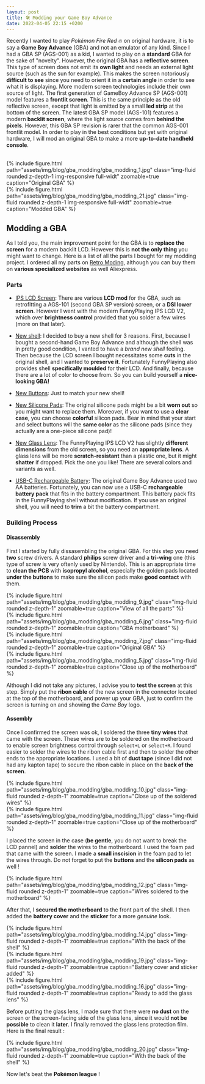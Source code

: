 ```yaml
---
layout: post
title: 🛠️ Modding your Game Boy Advance
date: 2022-04-05 22:15 +0200
---
```


Recently I wanted to play _Pokémon Fire Red_ 🔥 on original hardware, it is to say a **Game Boy Advance** (GBA) and not an emulator of any kind. Since I had a GBA SP (AGS-001) as a kid, I wanted to play on a **standard** GBA for the sake of "novelty". However, the original GBA has a **reflective screen**. This type of screen does not emit its **own light** and needs an external light source (such as the sun for example). This makes the screen notoriously **difficult to see** since you need to orient it in a **certain angle** in order to see what it is displaying. More modern screen technologies include their own source of light. The first generation of GameBoy Advance SP (AGS-001) model features a **frontlit screen**. This is the same principle as the old reflective screen, except that light is emitted by a small **led strip** at the bottom of the screen. The latest GBA SP model (AGS-101) features a modern **backlit screen**, where the light source comes from **behind the pixels**. However, this GBA SP revision is rarer that the common AGS-001 frontlit model. In order to play in the best conditions but yet with original hardware, I will mod an original GBA to make a more **up-to-date handheld console**.

<br/>

<div class="row justify-content-sm-center">
    <div class="col-sm-5 mt-3 mt-md-0">
    {% include figure.html path="assets/img/blog/gba_modding/gba_modding_1.jpg" class="img-fluid rounded z-depth-1 img-responsive full-widt" zoomable=true caption="Original GBA" %}
    </div>
    <div class="col-sm-5 mt-3 mt-md-0">
    {% include figure.html path="assets/img/blog/gba_modding/gba_modding_21.jpg" class="img-fluid rounded z-depth-1 img-responsive full-widt" zoomable=true caption="Modded GBA" %}
    </div>
</div>


## Modding a GBA

As I told you, the main improvement point for the GBA is to **replace the screen** for a modern backlit LCD. However this is **not the only thing** you might want to change. Here is a list of all the parts I bought for my modding project. I ordered all my parts on [Retro Moding](https://www.retromodding.com/), although you can buy them on **various specialized websites** as well Aliexpress.

### Parts
- [IPS LCD Screen](https://www.retromodding.com/collections/game-boy-advance/products/game-boy-advance-ips-lcd): There are various **LCD mod** for the GBA, such as retrofitting a AGS-101 (second GBA SP version) screen, or a **DSI lower screen**. However I went with the modern FunnyPlaying IPS LCD V2, which over **brightness control** provided that you solder a few wires (more on that later).
  
- [New shell](https://www.retromodding.com/collections/game-boy-advance/products/funny-playing-game-boy-advance-shells-branded): I decided to buy a new shell for 3 reasons. First, because I bought a second-hand Game Boy Advance and although the shell was in pretty good condition, I vanted to have a _brand new shell_ feeling. Then because the LCD screen I bought necessitates some **cuts** in the original shell, and I wanted to **preserve it**. Fortunately FunnyPlaying also provides shell **specifically moulded** for their LCD. And finally, because there are a lot of color to choose from. So you can build yourself a **nice-looking GBA!**
  
- [New Buttons](https://www.retromodding.com/products/game-boy-advance-buttons?variant=5398357278753): Just to match your new shell!

- [New Silicone Pads](https://www.retromodding.com/products/funny-playing-game-boy-advance-silicone-pads?variant=41350446645404): The original silicone pads might be a bit **worn out** so you might want to replace them. Moreover, if you want to use a **clear case**, you can choose **colorful** silicon pads. Bear in mind that your start and select buttons will the **same color** as the silicone pads (since they actually are a one-piece silicone pad)!
  
- [New Glass Lens](https://www.retromodding.com/products/budget-game-boy-advance-glass-screen-lens?variant=31432753184832): The FunnyPlaying IPS LCD V2 has slightly **different dimensions** from the old screen, so you need an **appropriate lens**. A glass lens will be more **scratch-resistant** than a plastic one, but it might **shatter** if dropped. Pick the one you like! There are several colors and variants as well.
  
- [USB-C Rechargeable Battery](https://www.retromodding.com/products/game-boy-advance-rechargeable-usb-c-battery-pack?_pos=1&_sid=7e53d2891&_ss=r): The original Game Boy Advance used two AA batteries. Fortunately, you can now use a USB-C **rechargeable battery pack** that fits in the battery compartment. This battery pack fits in the FunnyPlaying shell without modification. If you use an original shell, you will need to **trim** a bit the battery compartment.

### Building Process

#### Disassembly

First I started by fully dissasembling the original GBA. For this step you need **two** screw drivers. A standard **philips** screw driver and a **tri-wing** one (this type of screw is very oftenly used by Nintendo). This is an appropriate time to **clean the PCB** with **isopropyl alcohol**, especially the golden pads located **under the buttons** to make sure the silicon pads make **good contact** with them.
<br/>
<div class="row justify-content-sm-center">
    <div class="col-sm mt-4 mt-md-0">
    {% include figure.html path="assets/img/blog/gba_modding/gba_modding_9.jpg" class="img-fluid rounded z-depth-1" zoomable=true caption="View of all the parts" %}
    </div>
    <div class="col-sm mt-4 mt-md-0">
    {% include figure.html path="assets/img/blog/gba_modding/gba_modding_6.jpg" class="img-fluid rounded z-depth-1" zoomable=true caption="GBA motherboard" %}
    </div>
</div>
<div class="row justify-content-sm-center">
    <div class="col-sm mt-4 mt-md-0">
    {% include figure.html path="assets/img/blog/gba_modding/gba_modding_7.jpg" class="img-fluid rounded z-depth-1" zoomable=true caption="Original GBA" %}
    </div>
    <div class="col-sm mt-4 mt-md-0">
    {% include figure.html path="assets/img/blog/gba_modding/gba_modding_5.jpg" class="img-fluid rounded z-depth-1" zoomable=true caption="Close up of the motherboard" %}
    </div>
</div>

Although I did not take any pictures, I advise you to **test the screen** at this step. Simply put the **ribon cable** of the new screen in the connector located at the top of the motherboard, and power up your GBA, just to confirm the screen is turning on and showing the _Game Boy_ logo.

#### Assembly

Once I confirmed the screen was ok, I soldered the three **tiny wires** that came with the screen. These wires are to be soldered on the motherboard to enable screen brightness control through `select+L` or `select+R`. I found easier to solder the wires to the ribon cable first and then to solder the other ends to the appropriate locations. I used a bit of **duct tape** (since I did not had any kapton tape) to secure the ribon cable in place on the **back of the screen**. 
<br/>
<div class="row justify-content-sm-center">
    <div class="col-sm mt-4 mt-md-0">
    {% include figure.html path="assets/img/blog/gba_modding/gba_modding_10.jpg" class="img-fluid rounded z-depth-1" zoomable=true caption="Close up of the soldered wires" %}
    </div>
    <div class="col-sm mt-4 mt-md-0">
    {% include figure.html path="assets/img/blog/gba_modding/gba_modding_11.jpg" class="img-fluid rounded z-depth-1" zoomable=true caption="Close up of the motherboard" %}
    </div>
</div>

I placed the screen in the case (**be gentle**, you do not want to break the LCD pannel) and **solder** the wires to the motherboard. I used the foam pad that came with the screen. I made a **small inscision** in the foam pad to let the wires through. Do not forget to put the **buttons** and the **silicon pads** as well !

<div class="row justify-content-sm-center">
    <div class="col-sm-7 mt-4 mt-md-0">
    {% include figure.html path="assets/img/blog/gba_modding/gba_modding_12.jpg" class="img-fluid rounded z-depth-1" zoomable=true caption="Wires soldered to the motherboard" %}
    </div>  
</div>

After that, I **secured the motherboard** to the front part of the shell. I then added the **battery cover** and the **sticker** for a more _genuine_ look.
<div class="row justify-content-sm-center">
<div class="col-sm mt-4 mt-md-0">
    {% include figure.html path="assets/img/blog/gba_modding/gba_modding_14.jpg" class="img-fluid rounded z-depth-1" zoomable=true caption="With the back of the shell" %}
    </div>
<div class="col-sm mt-4 mt-md-0">
    {% include figure.html path="assets/img/blog/gba_modding/gba_modding_19.jpg" class="img-fluid rounded z-depth-1" zoomable=true caption="Battery cover and sticker added" %}
    </div>
<div class="col-sm mt-4 mt-md-0">
    {% include figure.html path="assets/img/blog/gba_modding/gba_modding_16.jpg" class="img-fluid rounded z-depth-1" zoomable=true caption="Ready to add the glass lens" %}
    </div>
</div>

Before putting the glass lens, I made sure that there were **no dust** on the screen or the screen-facing side of the glass lens, since it would **not be possible** to clean it **later**. I finally removed the glass lens protection film. Here is the final result :

<div class="row justify-content-sm-center">
    <div class="col-sm-8 mt-4 mt-md-0">
    {% include figure.html path="assets/img/blog/gba_modding/gba_modding_20.jpg" class="img-fluid rounded z-depth-1" zoomable=true caption="With the back of the shell" %}
    </div>
</div>

Now let's beat the **Pokémon league** !